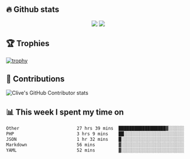 ## &#128293; Github stats

<!-- GitHub Readme Streak Stats - https://github.com/DenverCoder1/github-readme-streak-stats -->
<p align="center">

<picture>
  <source 
    srcset="https://github-readme-stats.vercel.app/api?username=clivewalkden&count_private=true&show_icons=true&theme=darcula"
    media="(prefers-color-scheme: dark)"
  />
  <source
    srcset="https://github-readme-stats.vercel.app/api?username=clivewalkden&count_private=true&show_icons=true&theme=calm"
    media="(prefers-color-scheme: light), (prefers-color-scheme: no-preference)"
  />
  <img src="https://github-readme-stats.vercel.app/api?username=clivewalkden&count_private=true&show_icons=true&theme=darcula" />
</picture>

<a href="https://git.io/streak-stats" target="_blank">
  <img src="http://github-readme-streak-stats.herokuapp.com?user=clivewalkden&theme=darcula&date_format=j%20M%5B%20Y%5D" />
</a>

</p>

## &#127942; Trophies
[![trophy](https://github-profile-trophy.vercel.app/?username=clivewalkden&theme=onedark)](https://github.com/clivewalkden/github-profile-trophy)

## &#129309; Contributions
![Clive's GitHub Contributor stats](https://github-contributor-stats.vercel.app/api?username=clivewalkden)

## &#128202; This week I spent my time on
<!--START_SECTION:waka-->

```txt
Other                      27 hrs 39 mins  ██████████████████▓░░░░░░   74.09 %
PHP                        3 hrs 9 mins    ██░░░░░░░░░░░░░░░░░░░░░░░   08.45 %
JSON                       1 hr 32 mins    █░░░░░░░░░░░░░░░░░░░░░░░░   04.14 %
Markdown                   56 mins         ▓░░░░░░░░░░░░░░░░░░░░░░░░   02.50 %
YAML                       52 mins         ▓░░░░░░░░░░░░░░░░░░░░░░░░   02.33 %
```

<!--END_SECTION:waka-->
